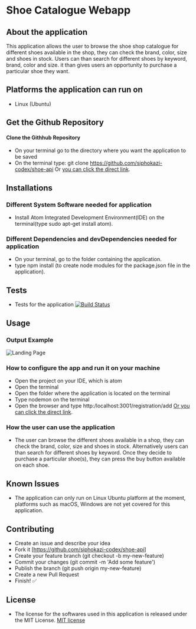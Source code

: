 # Shoe Catalogue Webapp

## About the application
  This application allows the user to browse the shoe shop catalogue for different shoes available in the shop, they can check the brand, color, size and shoes in stock.  Users can than search for different shoes by keyword, brand, color and size. it than gives users an opportunity to purchase a particular shoe they want.

## Platforms the application can run on
  - Linux (Ubuntu)

## Get the Github Repository
#### Clone the Githhub Repository
  - On your terminal go to the directory where you want the application to be saved
  - On the terminal type: git clone https://github.com/siphokazi-codex/shoe-api Or [you can click the direct link](https://github.com/siphokazi-codex/shoe-api).

## Installations
### Different System Software needed for application
  - Install Atom Integrated Development Environment(IDE) on the terminal(type sudo apt-get install atom).
### Different Dependencies and devDependencies needed for application
  - On your terminal, go to the folder containing the application.
  - type npm install (to create node modules for the package.json file in the application).

## Tests
  - Tests for the application [![Build Status](https://travis-ci.org/siphokazi-codex/shoe-api.svg?branch=master)](https://travis-ci.org/siphokazi-codex/shoe-api)

## Usage
### Output Example
  ![Landing Page](registration.png)

### How to configure the app and run it on your machine
  - Open the project on your IDE, which is atom
  - Open the  terminal
  - Open the folder where the application is located on the terminal
  - Type nodemon on the terminal
  - Open the browser and type http:/localhost:3001/registration/add [Or you can click the direct link](http:/localhost:3001/registration/add).
### How the user can use the application
  - The user can browse the different shoes available in a shop, they can check the brand, color, size and shoes in stock.  Alternatively users can than search for different shoes by keyword. Once they decide to purchase a particular shoe(s), they can press the buy button available on each shoe. 

## Known Issues
  - The application can only run on Linux Ubuntu platform at the moment, platforms such as macOS, Windows are not yet covered for this application.

## Contributing
  - Create an issue and describe your idea
  - Fork it [https://github.com/siphokazi-codex/shoe-api]
  - Create your feature branch (git checkout -b my-new-feature)
  - Commit your changes (git commit -m 'Add some feature')
  - Publish the branch (git push origin my-new-feature)
  - Create a new Pull Request
  - Finish! :white_check_mark:


## License
  - The license for the softwares used in this application is released under the MIT License. [MIT license](https://opensource.org/licenses/MIT)

